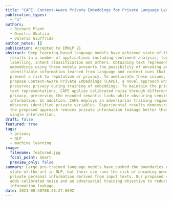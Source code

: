 ```yaml
---
title: "CAPE: Context-Aware Private Embeddings for Private Language Learning "
publication_types:
  - "1"
authors:
  - Richard Plant
  - Dimitra Gkatzia
  - Valerio Giuffrida
author_notes: []
publication: Accepted to EMNLP 21
abstract: Deep learning-based language models have achieved state-of-the-art
  results in a number of applications including sentiment analysis, topic
  labelling, intent classification and others. Obtaining text representations or
  embeddings using these models presents the possibility of encoding personally
  identifiable information learned from language and context cues that may
  present a risk to reputation or privacy. To ameliorate these issues, we
  propose Context-Aware Private Embeddings (CAPE), a novel approach which
  preserves privacy during training of embeddings. To maintain the privacy of
  text representations, CAPE applies calibrated noise through differential
  privacy, preserving the encoded semantic links while obscuring sensitive
  information. In addition, CAPE employs an adversarial training regime that
  obscures identified private variables. Experimental results demonstrate that
  the proposed approach reduces private information leakage better than either
  single intervention.
draft: false
featured: true
tags:
  - privacy
  - NLP
  - machine learning
image:
  filename: featured.jpg
  focal_point: Smart
  preview_only: false
summary: Large pre-trained language models have pushed the boundaries of the
  state-of-the-art in NLP, but their use runs the risk of encoding unwanted
  private personal information derived from input texts. Our proposed system
  adds calibrated noise and an adversarial training objective to reduce private
  information leakage.
date: 2021-08-30T08:48:27.069Z
---
```

